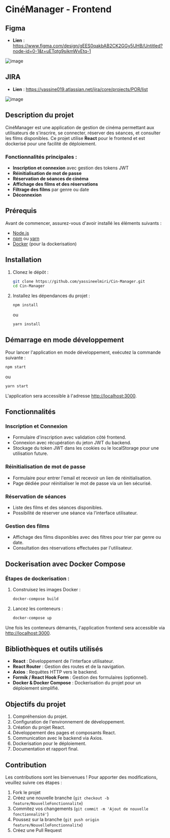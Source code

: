 # CinéManager - Frontend



## Figma 
- **Lien** : https://www.figma.com/design/gEES0qakbAB2CK2GGy5UHB/Untitled?node-id=0-1&t=uETqtg9sikmWvEtq-1 

![image](https://github.com/user-attachments/assets/e803ec04-3fe8-4c01-b600-0c8c2a160377)

## JIRA
- **Lien** : https://yassine019.atlassian.net/jira/core/projects/POR/list

![image](https://github.com/user-attachments/assets/778bffbd-0a7a-4fda-bb70-44fd1ca5d41e)


## Description du projet

CinéManager est une application de gestion de cinéma permettant aux utilisateurs de s'inscrire, se connecter, réserver des séances, et consulter les films disponibles. Ce projet utilise **React** pour le frontend et est dockerisé pour une facilité de déploiement.

### Fonctionnalités principales :
- **Inscription et connexion** avec gestion des tokens JWT
- **Réinitialisation de mot de passe**
- **Réservation de séances de cinéma**
- **Affichage des films et des réservations**
- **Filtrage des films** par genre ou date
- **Déconnexion**
  
## Prérequis

Avant de commencer, assurez-vous d'avoir installé les éléments suivants :

- [Node.js](https://nodejs.org/)
- [npm](https://www.npmjs.com/) ou [yarn](https://yarnpkg.com/)
- [Docker](https://www.docker.com/) (pour la dockerisation)

## Installation

1. Clonez le dépôt :
   ```bash
   git clone https://github.com/yassineelmiri/Cin-Manager.git
   cd Cin-Manager
   ```

2. Installez les dépendances du projet :
   ```bash
   npm install
   ```
   ou
   ```bash
   yarn install
   ```

## Démarrage en mode développement

Pour lancer l'application en mode développement, exécutez la commande suivante :

```bash
npm start
```
ou
```bash
yarn start
```

L'application sera accessible à l'adresse [http://localhost:3000](http://localhost:3000).

## Fonctionnalités

### Inscription et Connexion
- Formulaire d'inscription avec validation côté frontend.
- Connexion avec récupération du jeton JWT du backend.
- Stockage du token JWT dans les cookies ou le localStorage pour une utilisation future.

### Réinitialisation de mot de passe
- Formulaire pour entrer l'email et recevoir un lien de réinitialisation.
- Page dédiée pour réinitialiser le mot de passe via un lien sécurisé.

### Réservation de séances
- Liste des films et des séances disponibles.
- Possibilité de réserver une séance via l'interface utilisateur.

### Gestion des films
- Affichage des films disponibles avec des filtres pour trier par genre ou date.
- Consultation des réservations effectuées par l'utilisateur.

## Dockerisation avec Docker Compose

### Étapes de dockerisation :

1. Construisez les images Docker :
   ```bash
   docker-compose build
   ```

2. Lancez les conteneurs :
   ```bash
   docker-compose up
   ```

Une fois les conteneurs démarrés, l'application frontend sera accessible via [http://localhost:3000](http://localhost:3000).

## Bibliothèques et outils utilisés

- **React** : Développement de l'interface utilisateur.
- **React Router** : Gestion des routes et de la navigation.
- **Axios** : Requêtes HTTP vers le backend.
- **Formik / React Hook Form** : Gestion des formulaires (optionnel).
- **Docker & Docker Compose** : Dockerisation du projet pour un déploiement simplifié.

## Objectifs du projet

1. Compréhension du projet.
2. Configuration de l'environnement de développement.
3. Création du projet React.
4. Développement des pages et composants React.
5. Communication avec le backend via Axios.
6. Dockerisation pour le déploiement.
7. Documentation et rapport final.

## Contribution

Les contributions sont les bienvenues ! Pour apporter des modifications, veuillez suivre ces étapes :

1. Fork le projet
2. Créez une nouvelle branche (`git checkout -b feature/NouvelleFonctionnalite`)
3. Commitez vos changements (`git commit -m 'Ajout de nouvelle fonctionnalité'`)
4. Poussez sur la branche (`git push origin feature/NouvelleFonctionnalite`)
5. Créez une Pull Request
